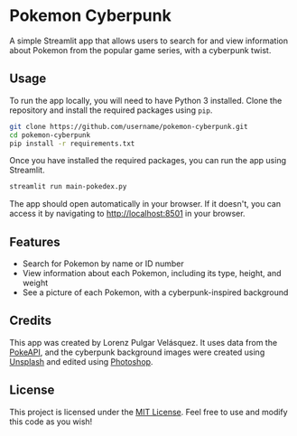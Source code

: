 # Pokemon Cyberpunk

A simple Streamlit app that allows users to search for and view information about Pokemon from the popular game series, with a cyberpunk twist.

## Usage

To run the app locally, you will need to have Python 3 installed. Clone the repository and install the required packages using `pip`.

```bash
git clone https://github.com/username/pokemon-cyberpunk.git
cd pokemon-cyberpunk
pip install -r requirements.txt
```

Once you have installed the required packages, you can run the app using Streamlit.

```bash
streamlit run main-pokedex.py
```

The app should open automatically in your browser. If it doesn't, you can access it by navigating to [http://localhost:8501](http://localhost:8501) in your browser.

## Features

- Search for Pokemon by name or ID number
- View information about each Pokemon, including its type, height, and weight
- See a picture of each Pokemon, with a cyberpunk-inspired background

## Credits

This app was created by Lorenz Pulgar Velásquez. It uses data from the [PokeAPI](https://pokeapi.co/), and the cyberpunk background images were created using [Unsplash](https://unsplash.com/) and edited using [Photoshop](https://www.adobe.com/products/photoshop.html). 

## License

This project is licensed under the [MIT License](https://github.com/username/pokemon-cyberpunk/blob/main/LICENSE). Feel free to use and modify this code as you wish!
